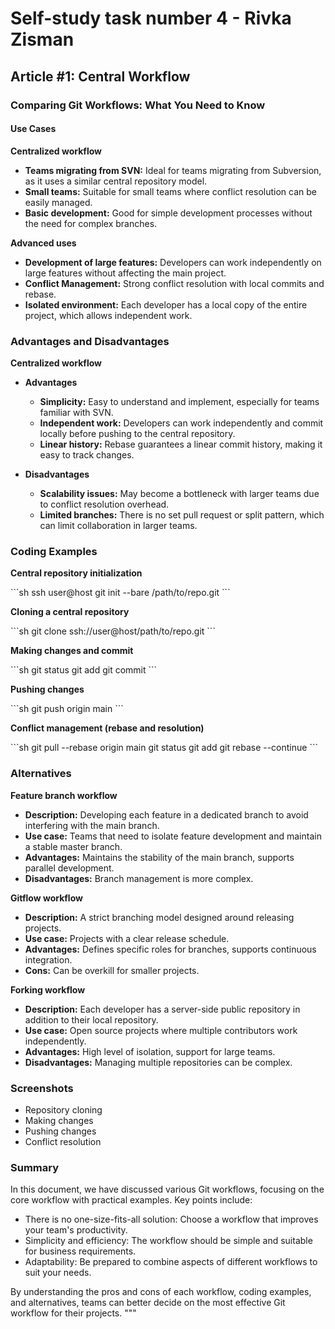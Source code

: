 

# Self-study task number 4 - Rivka Zisman

## Article #1: Central Workflow

### Comparing Git Workflows: What You Need to Know

#### Use Cases

**Centralized workflow**

- **Teams migrating from SVN:** Ideal for teams migrating from Subversion, as it uses a similar central repository model.
- **Small teams:** Suitable for small teams where conflict resolution can be easily managed.
- **Basic development:** Good for simple development processes without the need for complex branches.

**Advanced uses**

- **Development of large features:** Developers can work independently on large features without affecting the main project.
- **Conflict Management:** Strong conflict resolution with local commits and rebase.
- **Isolated environment:** Each developer has a local copy of the entire project, which allows independent work.

### Advantages and Disadvantages

**Centralized workflow**

- **Advantages**
  - **Simplicity:** Easy to understand and implement, especially for teams familiar with SVN.
  - **Independent work:** Developers can work independently and commit locally before pushing to the central repository.
  - **Linear history:** Rebase guarantees a linear commit history, making it easy to track changes.

- **Disadvantages**
  - **Scalability issues:** May become a bottleneck with larger teams due to conflict resolution overhead.
  - **Limited branches:** There is no set pull request or split pattern, which can limit collaboration in larger teams.

### Coding Examples

**Central repository initialization**

\`\`\`sh
ssh user@host git init --bare /path/to/repo.git
\`\`\`

**Cloning a central repository**

\`\`\`sh
git clone ssh://user@host/path/to/repo.git
\`\`\`

**Making changes and commit**

\`\`\`sh
git status
git add <some-file>
git commit
\`\`\`

**Pushing changes**

\`\`\`sh
git push origin main
\`\`\`

**Conflict management (rebase and resolution)**

\`\`\`sh
git pull --rebase origin main
git status
git add <some-file>
git rebase --continue
\`\`\`

### Alternatives

**Feature branch workflow**

- **Description:** Developing each feature in a dedicated branch to avoid interfering with the main branch.
- **Use case:** Teams that need to isolate feature development and maintain a stable master branch.
- **Advantages:** Maintains the stability of the main branch, supports parallel development.
- **Disadvantages:** Branch management is more complex.

**Gitflow workflow**

- **Description:** A strict branching model designed around releasing projects.
- **Use case:** Projects with a clear release schedule.
- **Advantages:** Defines specific roles for branches, supports continuous integration.
- **Cons:** Can be overkill for smaller projects.

**Forking workflow**

- **Description:** Each developer has a server-side public repository in addition to their local repository.
- **Use case:** Open source projects where multiple contributors work independently.
- **Advantages:** High level of isolation, support for large teams.
- **Disadvantages:** Managing multiple repositories can be complex.

### Screenshots

- Repository cloning
- Making changes
- Pushing changes
- Conflict resolution

### Summary

In this document, we have discussed various Git workflows, focusing on the core workflow with practical examples. Key points include:

- There is no one-size-fits-all solution: Choose a workflow that improves your team's productivity.
- Simplicity and efficiency: The workflow should be simple and suitable for business requirements.
- Adaptability: Be prepared to combine aspects of different workflows to suit your needs.

By understanding the pros and cons of each workflow, coding examples, and alternatives, teams can better decide on the most effective Git workflow for their projects.
"""



